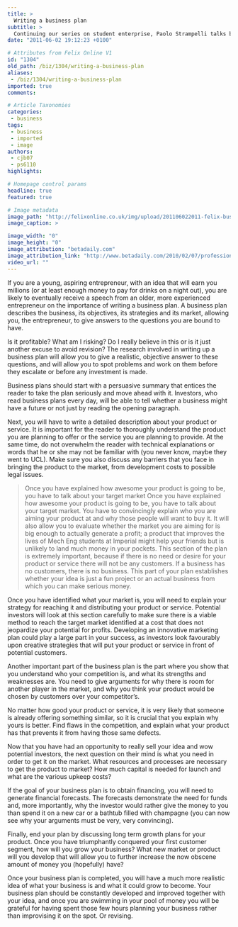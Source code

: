 ```yaml
---
title: >
  Writing a business plan
subtitle: >
  Continuing our series on student enterprise, Paolo Strampelli talks business plans
date: "2011-06-02 19:12:23 +0100"

# Attributes from Felix Online V1
id: "1304"
old_path: /biz/1304/writing-a-business-plan
aliases:
 - /biz/1304/writing-a-business-plan
imported: true
comments:

# Article Taxonomies
categories:
 - business
tags:
 - business
 - imported
 - image
authors:
 - cjb07
 - ps6110
highlights:

# Homepage control params
headline: true
featured: true

# Image metadata
image_path: "http://felixonline.co.uk/img/upload/201106022011-felix-business%20plan.jpg"
image_caption: >

image_width: "0"
image_height: "0"
image_attribution: "betadaily.com"
image_attribution_link: "http://www.betadaily.com/2010/02/07/professional-business-plan-writer/"
video_url: ""
---
```


If you are a young, aspiring entrepreneur, with an idea that will earn you millions (or at least enough money to pay for drinks on a night out), you are likely to eventually receive a speech from an older, more experienced entrepreneur on the importance of writing a business plan. A business plan describes the business, its objectives, its strategies and its market, allowing you, the entrepreneur, to give answers to the questions you are bound to have.

Is it profitable? What am I risking? Do I really believe in this or is it just another excuse to avoid revision? The research involved in writing up a business plan will allow you to give a realistic, objective answer to these questions, and will allow you to spot problems and work on them before they escalate or before any investment is made.

Business plans should start with a persuasive summary that entices the reader to take the plan seriously and move ahead with it. Investors, who read business plans every day, will be able to tell whether a business might have a future or not just by reading the opening paragraph.

Next, you will have to write a detailed description about your product or service. It is important for the reader to thoroughly understand the product you are planning to offer or the service you are planning to provide. At the same time, do not overwhelm the reader with technical explanations or words that he or she may not be familiar with (you never know, maybe they went to UCL). Make sure you also discuss any barriers that you face in bringing the product to the market, from development costs to possible legal issues.
> Once you have explained how awesome your product is going to be, you have to talk about your target market
Once you have explained how awesome your product is going to be, you have to talk about your target market. You have to convincingly explain who you are aiming your product at and why those people will want to buy it. It will also allow you to evaluate whether the market you are aiming for is big enough to actually generate a profit; a product that improves the lives of Mech Eng students at Imperial might help your friends but is unlikely to land much money in your pockets. This section of the plan is extremely important, because if there is no need or desire for your product or service there will not be any customers. If a business has no customers, there is no business. This part of your plan establishes whether your idea is just a fun project or an actual business from which you can make serious money.

Once you have identified what your market is, you will need to explain your strategy for reaching it and distributing your product or service. Potential investors will look at this section carefully to make sure there is a viable method to reach the target market identified at a cost that does not jeopardize your potential for profits. Developing an innovative marketing plan could play a large part in your success, as investors look favourably upon creative strategies that will put your product or service in front of potential customers.

Another important part of the business plan is the part where you show that you understand who your competition is, and what its strengths and weaknesses are. You need to give arguments for why there is room for another player in the market, and why you think your product would be chosen by customers over your competitor’s.

No matter how good your product or service, it is very likely that someone is already offering something similar, so it is crucial that you explain why yours is better. Find flaws in the competition, and explain what your product has that prevents it from having those same defects.

Now that you have had an opportunity to really sell your idea and wow potential investors, the next question on their mind is what you need in order to get it on the market. What resources and processes are necessary to get the product to market? How much capital is needed for launch and what are the various upkeep costs?

If the goal of your business plan is to obtain financing, you will need to generate financial forecasts. The forecasts demonstrate the need for funds and, more importantly, why the investor would rather give the money to you than spend it on a new car or a bathtub filled with champagne (you can now see why your arguments must be very, very convincing).

Finally, end your plan by discussing long term growth plans for your product. Once you have triumphantly conquered your first customer segment, how will you grow your business? What new market or product will you develop that will allow you to further increase the now obscene amount of money you (hopefully) have?

Once your business plan is completed, you will have a much more realistic idea of what your business is and what it could grow to become. Your business plan should be constantly developed and improved together with your idea, and once you are swimming in your pool of money you will be grateful for having spent those few hours planning your business rather than improvising it on the spot. Or revising.
